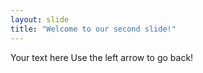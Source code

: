 ```yaml
--- 
layout: slide 
title: "Welcome to our second slide!"
---
```

 Your text here
Use the left arrow to go back!
